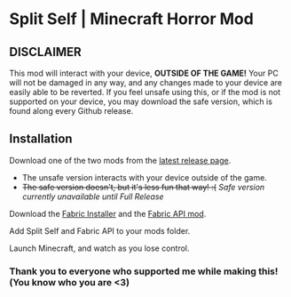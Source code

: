 # Split Self | Minecraft Horror Mod

## DISCLAIMER
This mod will interact with your device, **OUTSIDE OF THE GAME!** Your PC will not be damaged in any way, and any changes made to your device are easily able to be reverted. If you feel unsafe using this, or if the mod is not supported on your device, you may download the safe version, which is found along every Github release.

## Installation
Download one of the two mods from the [latest release page](https://github.com/Pryzmm/Split-Self/releases).
  - The unsafe version interacts with your device outside of the game.
  - ~~The safe version doesn't, but it's less fun that way! :(~~ *Safe version currently unavailable until Full Release*

Download the [Fabric Installer](https://fabricmc.net/use/installer/) and the [Fabric API mod](https://modrinth.com/mod/fabric-api).

Add Split Self and Fabric API to your mods folder.

Launch Minecraft, and watch as you lose control.

### Thank you to everyone who supported me while making this! (You know who you are <3)

